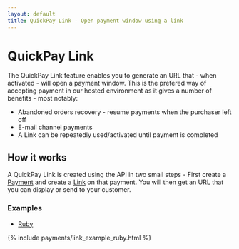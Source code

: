 ```yaml
---
layout: default
title: QuickPay Link - Open payment window using a link
---
```


# QuickPay Link

The QuickPay Link feature enables you to generate an URL that - when activated - will open a payment window. This is the prefered way of accepting payment in our hosted environment as it gives a number of benefits - most notably:

* Abandoned orders recovery - resume payments when the purchaser left off
* E-mail channel payments
* A Link can be repeatedly used/activated until payment is completed

## How it works

A QuickPay Link is created using the API in two small steps - First create a [Payment](http://tech.quickpay.net/api/services/?scope=merchant#POST-payments---format-) and create a [Link](http://tech.quickpay.net/api/services/?scope=merchant#PUT-payments--id-link---format-) on that payment. You will then get an URL that you can display or send to your customer.

### Examples

<div class="code-examples">
  <ul class="nav nav-tabs">
    <li role="presentation" class="active">
      <a href="#checksum-example-ruby" role="tab" data-toggle="tab">Ruby</a>
    </li>
  </ul>
  <div class="tab-content">
    {% include payments/link_example_ruby.html %}
  </div>
</div>

